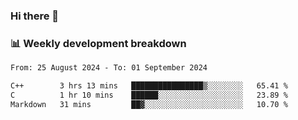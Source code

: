 ### Hi there 👋

### 📊 Weekly development breakdown
<!--START_SECTION:waka-->

```txt
From: 25 August 2024 - To: 01 September 2024

C++        3 hrs 13 mins   ████████████████▒░░░░░░░░   65.41 %
C          1 hr 10 mins    ██████░░░░░░░░░░░░░░░░░░░   23.89 %
Markdown   31 mins         ██▓░░░░░░░░░░░░░░░░░░░░░░   10.70 %
```

<!--END_SECTION:waka-->
